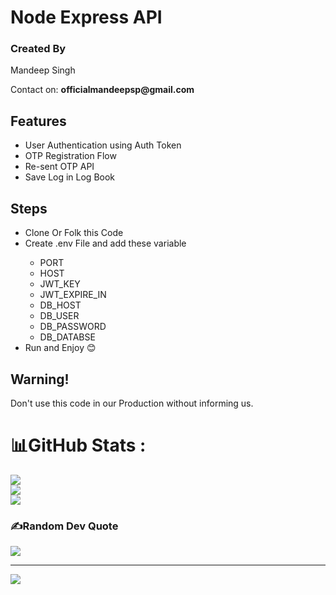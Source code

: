 # Node Express API

### Created By

<p>Mandeep Singh </p>
Contact on: <b>officialmandeepsp@gmail.com</b>

## Features

<ul>
<li> User Authentication using Auth Token</li>
<li> OTP Registration Flow </li>
<li> Re-sent OTP API 
<li> Save Log in Log Book</li>
</ul>

## Steps

<ul>
<li> Clone Or Folk this Code</li>
<li> Create .env File and add these variable</li> 
<ul>
<li> PORT</li>
<li> HOST </li>
<li> JWT_KEY </li>
<li> JWT_EXPIRE_IN </li> 
<li> DB_HOST </li>
<li> DB_USER </li>
<li> DB_PASSWORD </li>
<li> DB_DATABSE </li>
</ul>
<li> Run and Enjoy 😊
</ul>

## Warning!

Don't use this code in our Production without informing us.

# 📊GitHub Stats :
![](https://github-readme-stats.vercel.app/api?username=OfficialMandeepCode&theme=radical&hide_border=false&include_all_commits=false&count_private=false)<br/>
![](https://github-readme-streak-stats.herokuapp.com/?user=OfficialMandeepCode&theme=radical&hide_border=false)<br/>
![](https://github-readme-stats.vercel.app/api/top-langs/?username=OfficialMandeepCode&theme=radical&hide_border=false&include_all_commits=false&count_private=false&layout=compact)

### ✍️Random Dev Quote
![](https://quotes-github-readme.vercel.app/api?type=horizontal&theme=radical)

---
[![](https://visitcount.itsvg.in/api?id=OfficialMandeepCode&icon=0&color=0)](https://visitcount.itsvg.in)
